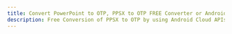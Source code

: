 ---title: Convert PowerPoint to OTP, PPSX to OTP FREE Converter or Android SDKdescription: Free Conversion of PPSX to OTP by using Android Cloud APIs & SDKs. Also Create, Edit & Render Microsoft Word & OpenOffice documents in the Cloud.---